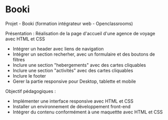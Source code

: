 # Booki

Projet - Booki (formation intégrateur web - Openclassrooms)

Présentation : 
Réalisation de la page d'accueil d'une agence de voyage avec HTML et CSS

 - Intégrer un header avec liens de navigation
 - Intégrer un section recherher, avec un formulaire et des boutons de filtres
 - Inclure une section "hebergements" avec des cartes cliquables
 - Inclure une section "activités" avec des cartes cliquables
 - Inclure le footer
 - Gerer la partie responsive pour Desktop, tablette et mobile

Objectif pédagogiques :

 - Implémenter une interface responsive avec HTML et CSS
 - Installer un environnement de développement front-end
 - Intégrer du contenu conformément à une maquettte avec HTML et CSS
